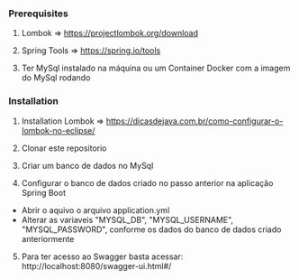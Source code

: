
### Prerequisites

1. Lombok => https://projectlombok.org/download

2. Spring Tools => https://spring.io/tools

3. Ter MySql instalado na máquina ou um Container Docker com a imagem do MySql rodando

### Installation

1. Installation Lombok => https://dicasdejava.com.br/como-configurar-o-lombok-no-eclipse/

2. Clonar este repositorio

3. Criar um banco de dados no MySql

4. Configurar o banco de dados criado no passo anterior na aplicação Spring Boot

  * Abrir o aquivo o arquivo application.yml
  * Alterar as variaveis "MYSQL_DB", "MYSQL_USERNAME", "MYSQL_PASSWORD", conforme os dados do banco de dados criado anteriormente

5. Para ter acesso ao Swagger basta acessar: http://localhost:8080/swagger-ui.html#/

